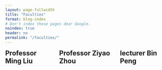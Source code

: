```yaml
---
layout: page-fullwidth
title: "Faculties"
format: blog-index
# Don't index these pages dear Google.
noindex: true
header: no
permalink: "/faculties/"
---
```


<div class="row">
	<div class="medium-12 columns t30">
    <div class="row">
		<!--{% include _pagination.html %}-->
        <div class="small-12 columes b60">
            <!--<p class="subheadline">
             <span class="subheader">Bio Sketch</span>
            </p>-->
            <h2 style="margin:0px;">Professor Ming Liu</a></h2>
	</div>
    </div><!-- /.medium-7.columns -->
<div class="row">
		<!--{% include _pagination.html %}-->
        <div class="small-12 columes b60">
            <!--<p class="subheadline">
             <span class="subheader">Bio Sketch</span>
            </p>-->
            <h2 style="margin:0px;">Professor Ziyao Zhou</a></h2>
	</div>
    </div><!-- /.medium-7.columns -->
<div class="row">
		<!--{% include _pagination.html %}-->
        <div class="small-12 columes b60">
            <!--<p class="subheadline">
             <span class="subheader">Bio Sketch</span>
            </p>-->
            <h2 style="margin:0px;">lecturer Bin Peng</a></h2>
            </div>
	</div>
    </div><!-- /.medium-7.columns -->
</div><!-- /.row -->